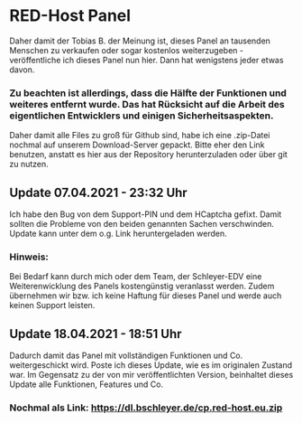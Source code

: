 # RED-Host Panel

Daher damit der Tobias B. der Meinung ist, dieses Panel an tausenden Menschen zu verkaufen oder sogar kostenlos weiterzugeben - veröffentliche ich dieses Panel nun hier. Dann hat wenigstens jeder etwas davon.

### Zu beachten ist allerdings, dass die Hälfte der Funktionen und weiteres entfernt wurde. Das hat Rücksicht auf die Arbeit des eigentlichen Entwicklers und einigen Sicherheitsaspekten.

Daher damit alle Files zu groß für Github sind, habe ich eine .zip-Datei nochmal auf unserem Download-Server gepackt. Bitte eher den Link benutzen, anstatt es hier aus der Repository herunterzuladen oder über git zu nutzen.

## Update 07.04.2021 - 23:32 Uhr
Ich habe den Bug von dem Support-PIN und dem HCaptcha gefixt. Damit sollten die Probleme von den beiden genannten Sachen verschwinden.
Update kann unter dem o.g. Link heruntergeladen werden.

### Hinweis:
Bei Bedarf kann durch mich oder dem Team, der Schleyer-EDV eine Weiterenwicklung des Panels kostengünstig veranlasst werden.
Zudem übernehmen wir bzw. ich keine Haftung für dieses Panel und werde auch keinen Support leisten.

## Update 18.04.2021 - 18:51 Uhr
Dadurch damit das Panel mit vollständigen Funktionen und Co. weitergeschickt wird. Poste ich dieses Update, wie es im originalen Zustand war. 
Im Gegensatz zu der von mir veröffentlichten Version, beinhaltet dieses Update alle Funktionen, Features und Co.


### Nochmal als Link: https://dl.bschleyer.de/cp.red-host.eu.zip
